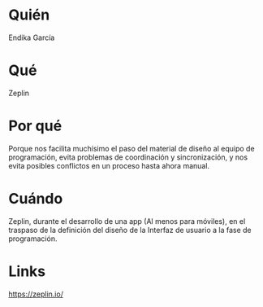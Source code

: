 # Quién
Endika García

# Qué
Zeplin

# Por qué
Porque nos facilita muchísimo el paso del material de diseño al equipo de programación, evita problemas de coordinación y sincronización, y nos evita posibles conflictos en un proceso hasta ahora manual.


# Cuándo
Zeplin, durante el desarrollo de una app (Al menos para móviles), en el traspaso de la definición del diseño de la Interfaz de usuario a la fase de programación.

# Links
https://zeplin.io/
